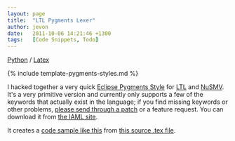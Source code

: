 ```yaml
---
layout: page
title:  "LTL Pygments Lexer"
author: jevon
date:   2011-10-06 14:21:46 +1300
tags:   [Code Snippets, Todo]
---
```


[Python](python.md) / [Latex](latex.md)

{% include template-pygments-styles.md %}

I hacked together a very quick [Eclipse Pygments Style](eclipse-pygments-style.md) for [LTL](ltl.md) and [NuSMV](nusmv.md). It's a very primitive version and currently only supports a few of the keywords that actually exist in the language; if you find missing keywords or other problems, <a href="http://code.google.com/p/iaml/issues/entry">please send through a patch</a> or a feature request. You can download it from <a href="http://code.google.com/p/iaml/source/browse/trunk/org.openiaml.docs.tools/latex/pygments-ltl/">the IAML site</a>.

It creates a <a href="http://iaml.googlecode.com/svn/trunk/org.openiaml.docs.tools/latex/pygments-ltl/code-sample-ltl.pdf">code sample like this</a> from <a href="http://code.google.com/p/iaml/source/browse/trunk/org.openiaml.docs.tools/latex/pygments-ltl/code-sample.tex">this source .tex file</a>.
